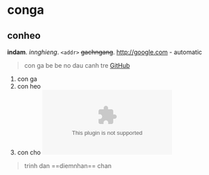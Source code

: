 # conga
## conheo
**indam**. 
*innghieng*. `<addr>`
~~gachngang~~. 
http://google.com - automatic
> con ga be be 
> no dau canh tre
[GitHub](http://github.com)
1. con ga
2. con heo
3. con cho
![youtube](www.youtube.com)
> trinh dan
==diemnhan==
chan

